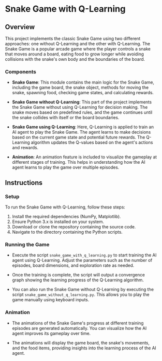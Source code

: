 # Snake Game with Q-Learning

## Overview

This project implements the classic Snake Game using two different approaches: one without Q-Learning and the other with Q-Learning. The Snake Game is a popular arcade game where the player controls a snake that moves around a board, eating food to grow longer while avoiding collisions with the snake's own body and the boundaries of the board.

### Components

- **Snake Game**: This module contains the main logic for the Snake Game, including the game board, the snake object, methods for moving the snake, spawning food, checking game states, and calculating rewards.
  
- **Snake Game without Q-Learning**: This part of the project implements the Snake Game without using Q-Learning for decision making. The snake moves based on predefined rules, and the game continues until the snake collides with itself or the board boundaries.

- **Snake Game using Q-Learning**: Here, Q-Learning is applied to train an AI agent to play the Snake Game. The agent learns to make decisions based on the current game state and potential future rewards. The Q-Learning algorithm updates the Q-values based on the agent's actions and rewards.

- **Animation**: An animation feature is included to visualize the gameplay at different stages of training. This helps in understanding how the AI agent learns to play the game over multiple episodes.

## Instructions

### Setup

To run the Snake Game with Q-Learning, follow these steps:

1. Install the required dependencies (NumPy, Matplotlib).
2. Ensure Python 3.x is installed on your system.
3. Download or clone the repository containing the source code.
4. Navigate to the directory containing the Python scripts.

### Running the Game

- Execute the script `snake_game_with_q_learning.py` to start training the AI agent using Q-Learning. Adjust the parameters such as the number of episodes, board dimensions, and exploration rate as needed.

- Once the training is complete, the script will output a convergence graph showing the learning progress of the Q-Learning algorithm.

- You can also run the Snake Game without Q-Learning by executing the script `snake_game_without_q_learning.py`. This allows you to play the game manually using keyboard inputs.

### Animation

- The animations of the Snake Game's progress at different training episodes are generated automatically. You can visualize how the AI agent improves its gameplay over time.

- The animations will display the game board, the snake's movements, and the food items, providing insights into the learning process of the AI agent.


